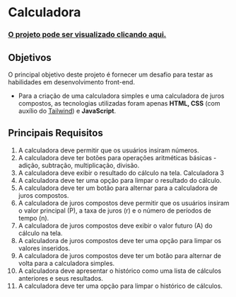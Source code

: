 # Calculadora
### [O projeto pode ser visualizado clicando aqui.](https://ricardorohrs.github.io/calculadora/)
## Objetivos
O principal objetivo deste projeto é fornecer um desafio para testar as habilidades em desenvolvimento front-end.
+ Para a criação de uma calculadora simples e uma calculadora de juros
  compostos, as tecnologias utilizadas foram apenas **HTML, CSS** (com auxílio do [Tailwind](https://tailwindcss.com/)) e **JavaScript**.
## Principais Requisitos
1. A calculadora deve permitir que os usuários insiram números.
2. A calculadora deve ter botões para operações aritméticas básicas - adição,
   subtração, multiplicação, divisão.
3. A calculadora deve exibir o resultado do cálculo na tela.
   Calculadora 3
4. A calculadora deve ter uma opção para limpar o resultado do cálculo.
5. A calculadora deve ter um botão para alternar para a calculadora de juros
   compostos.
6. A calculadora de juros compostos deve permitir que os usuários insiram o valor
   principal (P), a taxa de juros (r) e o número de períodos de tempo (n).
7. A calculadora de juros compostos deve exibir o valor futuro (A) do cálculo na
   tela.
8. A calculadora de juros compostos deve ter uma opção para limpar os valores
   inseridos.
9. A calculadora de juros compostos deve ter um botão para alternar de volta para
   a calculadora simples.
10. A calculadora deve apresentar o histórico como uma lista de cálculos anteriores
    e seus resultados.
11. A calculadora deve ter uma opção para limpar o histórico de cálculos.